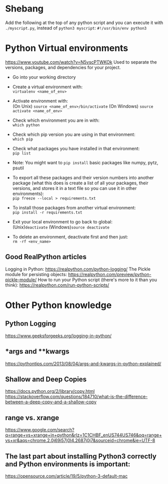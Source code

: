 # Shebang
Add the following at the top of any python script and you can execute it with `./myscript.py`, instead of `python3 myscript`:
`#!/usr/bin/env python3`

# Python Virtual environments
https://www.youtube.com/watch?v=N5vscPTWKOk
Used to separate the versions, packages, and dependencies for your project.
- Go into your working directory  
- Create a virtual environment with:  
`virtualenv <name_of_env>`

- Activate environment with:  
(On Unix) `source <name_of_env>/bin/activate`
(On Windows) `source activate <name_of_env>`

- Check which environment you are in with:  
`which python`
- Check which pip version you are using in that environment:  
`which pip`
- Check what packages you have installed in that environment:  
`pip list`
- Note: You might want to `pip install` basic packages like numpy, pytz, psutil

- To export all these packages and their version numbers into another package (what this does is create a list of all your packages, their versions, and stores it in a text file so you can use it in other environments):  
`pip freeze --local > requirements.txt`

- To install those packages from another virtual environment:  
`pip install -r requirements.txt`

- Exit your local environment to go back to global:  
(Unix)`deactivate`
(Windows)`source deactivate`

- To delete an environment, deactivate first and then just:  
`rm -rf <env_name>`


## Good RealPython articles
Logging in Python: https://realpython.com/python-logging/
The Pickle module for persisting objects: https://realpython.com/preview/python-pickle-module/
How to run your Python script (there's more to it than you think): https://realpython.com/run-python-scripts/

# Other Python knowledge
## Python Logging
https://www.geeksforgeeks.org/logging-in-python/


## \*args and **kwargs
https://pythontips.com/2013/08/04/args-and-kwargs-in-python-explained/


## Shallow and Deep Copies
https://docs.python.org/2/library/copy.html
https://stackoverflow.com/questions/184710/what-is-the-difference-between-a-deep-copy-and-a-shallow-copy

## range vs. xrange
https://www.google.com/search?q=range+vs+xrange+in+python&rlz=1C1CHBF_enUS744US746&oq=range+vs+xr&aqs=chrome.2.0j69i57j0l4.2687j0j7&sourceid=chrome&ie=UTF-8

## The last part about installing Python3 correctly and Python environments is important:
https://opensource.com/article/19/5/python-3-default-mac
